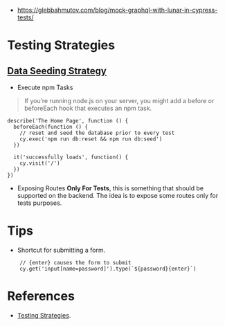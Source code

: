 - https://glebbahmutov.com/blog/mock-graphql-with-lunar-in-cypress-tests/

# Testing Strategies

## [Data Seeding Strategy](https://docs.cypress.io/guides/getting-started/testing-your-app.html#Seeding-Data)
* Execute npm Tasks
> If you’re running node.js on your server, you might add a before or beforeEach hook that executes an npm task.
```
describe('The Home Page', function () {
  beforeEach(function () {
    // reset and seed the database prior to every test
    cy.exec('npm run db:reset && npm run db:seed')
  })

  it('successfully loads', function() {
    cy.visit('/')
  })
})
```
* Exposing Routes **Only For Tests**, this is something that should be supported on the backend. The idea is to expose some routes only for tests purposes.

# Tips
* Shortcut for submitting a form.
```
    // {enter} causes the form to submit
    cy.get('input[name=password]').type(`${password}{enter}`)
```

# References
* [Testing Strategies](https://docs.cypress.io/guides/getting-started/testing-your-app.html#Testing-Strategies).
